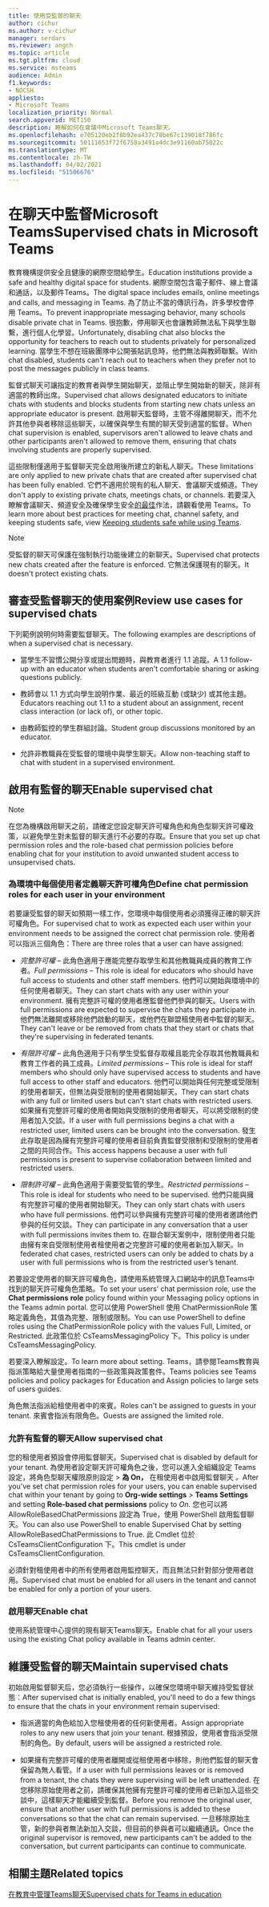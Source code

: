 ```yaml
---
title: 使用受監督的聊天
author: cichur
ms.author: v-cichur
manager: serdars
ms.reviewer: angch
ms.topic: article
ms.tgt.pltfrm: cloud
ms.service: msteams
audience: Admin
f1.keywords:
- NOCSH
appliesto:
- Microsoft Teams
localization_priority: Normal
search.appverid: MET150
description: 瞭解如何在會議中Microsoft Teams聊天。
ms.openlocfilehash: e705120eb2f8b92ea437c78be67c139018f786fc
ms.sourcegitcommit: 50111653f72f6758a3491a4dc3e91160ab75022c
ms.translationtype: MT
ms.contentlocale: zh-TW
ms.lasthandoff: 04/02/2021
ms.locfileid: "51506676"
---
```

# <a name="supervised-chats-in-microsoft-teams"></a><span data-ttu-id="64b13-103">在聊天中監督Microsoft Teams</span><span class="sxs-lookup"><span data-stu-id="64b13-103">Supervised chats in Microsoft Teams</span></span>

<span data-ttu-id="64b13-104">教育機構提供安全且健康的網際空間給學生。</span><span class="sxs-lookup"><span data-stu-id="64b13-104">Education institutions provide a safe and healthy digital space for students.</span></span> <span data-ttu-id="64b13-105">網際空間包含電子郵件、線上會議和通話，以及郵件Teams。</span><span class="sxs-lookup"><span data-stu-id="64b13-105">The digital space includes emails, online meetings and calls, and messaging in Teams.</span></span> <span data-ttu-id="64b13-106">為了防止不當的傳訊行為，許多學校會停用 Teams。</span><span class="sxs-lookup"><span data-stu-id="64b13-106">To prevent inappropriate messaging behavior, many schools disable private chat in Teams.</span></span> <span data-ttu-id="64b13-107">很抱歉，停用聊天也會讓教師無法私下與學生聯繫，進行個人化學習。</span><span class="sxs-lookup"><span data-stu-id="64b13-107">Unfortunately, disabling chat also blocks the opportunity for teachers to reach out to students privately for personalized learning.</span></span> <span data-ttu-id="64b13-108">當學生不想在班級團隊中公開張貼訊息時，他們無法與教師聯繫。</span><span class="sxs-lookup"><span data-stu-id="64b13-108">With chat disabled, students can't reach out to teachers when they prefer not to post the messages publicly in class teams.</span></span>

<span data-ttu-id="64b13-109">監督式聊天可讓指定的教育者與學生開始聊天，並阻止學生開始新的聊天，除非有適當的教師出席。</span><span class="sxs-lookup"><span data-stu-id="64b13-109">Supervised chat allows designated educators to initiate chats with students and blocks students from starting new chats unless an appropriate educator is present.</span></span> <span data-ttu-id="64b13-110">啟用聊天監督時，主管不得離開聊天，而不允許其他參與者移除這些聊天，以確保與學生有關的聊天受到適當的監督。</span><span class="sxs-lookup"><span data-stu-id="64b13-110">When chat supervision is enabled, supervisors aren't allowed to leave chats and other participants aren't allowed to remove them, ensuring that chats involving students are properly supervised.</span></span>

<span data-ttu-id="64b13-111">這些限制僅適用于監督聊天完全啟用後所建立的新私人聊天。</span><span class="sxs-lookup"><span data-stu-id="64b13-111">These limitations are only applied to new private chats that are created after supervised chat has been fully enabled.</span></span> <span data-ttu-id="64b13-112">它們不適用於現有的私人聊天、會議聊天或頻道。</span><span class="sxs-lookup"><span data-stu-id="64b13-112">They don't apply to existing private chats, meetings chats, or channels.</span></span> <span data-ttu-id="64b13-113">若要深入瞭解會議聊天、頻道安全及確保學生安全[的最佳](https://support.microsoft.com/topic/keeping-students-safe-while-using-teams-for-distance-learning-f00fa399-0473-4d31-ab72-644c137e11c8?ui=en-us&rs=en-us&ad=us#ID0EBBAAA=For_educators&ID0EDD=For_educators)作法，請觀看使用 Teams。</span><span class="sxs-lookup"><span data-stu-id="64b13-113">To learn more about best practices for meeting chat, channel safety, and keeping students safe, view [Keeping students safe while using Teams](https://support.microsoft.com/topic/keeping-students-safe-while-using-teams-for-distance-learning-f00fa399-0473-4d31-ab72-644c137e11c8?ui=en-us&rs=en-us&ad=us#ID0EBBAAA=For_educators&ID0EDD=For_educators).</span></span>

> [!Note]
> <span data-ttu-id="64b13-114">受監督的聊天可保護在強制執行功能後建立的新聊天。</span><span class="sxs-lookup"><span data-stu-id="64b13-114">Supervised chat protects new chats created after the feature is enforced.</span></span>  <span data-ttu-id="64b13-115">它無法保護現有的聊天。</span><span class="sxs-lookup"><span data-stu-id="64b13-115">It doesn't protect existing chats.</span></span>

## <a name="review-use-cases-for-supervised-chats"></a><span data-ttu-id="64b13-116">審查受監督聊天的使用案例</span><span class="sxs-lookup"><span data-stu-id="64b13-116">Review use cases for supervised chats</span></span>

<span data-ttu-id="64b13-117">下列範例說明何時需要監督聊天。</span><span class="sxs-lookup"><span data-stu-id="64b13-117">The following examples are descriptions of when a supervised chat is necessary.</span></span>

- <span data-ttu-id="64b13-118">當學生不習慣公開分享或提出問題時，與教育者進行 1.1 追蹤。</span><span class="sxs-lookup"><span data-stu-id="64b13-118">A 1.1 follow-up with an educator when students aren't comfortable sharing or asking questions publicly.</span></span>

- <span data-ttu-id="64b13-119">教師會以 1.1 方式向學生說明作業、最近的班級互動 (或缺少) 或其他主題。</span><span class="sxs-lookup"><span data-stu-id="64b13-119">Educators reaching out 1.1 to a student about an assignment, recent class interaction (or lack of), or other topic.</span></span>

- <span data-ttu-id="64b13-120">由教師監控的學生群組討論。</span><span class="sxs-lookup"><span data-stu-id="64b13-120">Student group discussions monitored by an educator.</span></span>

- <span data-ttu-id="64b13-121">允許非教職員在受監督的環境中與學生聊天。</span><span class="sxs-lookup"><span data-stu-id="64b13-121">Allow non-teaching staff to chat with student in a supervised environment.</span></span>

## <a name="enable-supervised-chat"></a><span data-ttu-id="64b13-122">啟用有監督的聊天</span><span class="sxs-lookup"><span data-stu-id="64b13-122">Enable supervised chat</span></span>

> [!Note]
> <span data-ttu-id="64b13-123">在您為機構啟用聊天之前，請確定您設定聊天許可權角色和角色型聊天許可權政策，以避免學生對未監督的聊天進行不必要的存取。</span><span class="sxs-lookup"><span data-stu-id="64b13-123">Ensure that you set up chat permission roles and the role-based chat permission policies before enabling chat for your institution to avoid unwanted student access to unsupervised chats.</span></span>

### <a name="define-chat-permission-roles-for-each-user-in-your-environment"></a><span data-ttu-id="64b13-124">為環境中每個使用者定義聊天許可權角色</span><span class="sxs-lookup"><span data-stu-id="64b13-124">Define chat permission roles for each user in your environment</span></span>

<span data-ttu-id="64b13-125">若要讓受監督的聊天如預期一樣工作，您環境中每個使用者必須獲得正確的聊天許可權角色。</span><span class="sxs-lookup"><span data-stu-id="64b13-125">For supervised chat to work as expected each user within your environment needs to be assigned the correct chat permission role.</span></span> <span data-ttu-id="64b13-126">使用者可以指派三個角色：</span><span class="sxs-lookup"><span data-stu-id="64b13-126">There are three roles that a user can have assigned:</span></span>

- <span data-ttu-id="64b13-127">*完整許可權* – 此角色適用于應能完整存取學生和其他教職員成員的教育工作者。</span><span class="sxs-lookup"><span data-stu-id="64b13-127">*Full permissions* – This role is ideal for educators who should have full access to students and other staff members.</span></span> <span data-ttu-id="64b13-128">他們可以開始與環境中的任何使用者聊天。</span><span class="sxs-lookup"><span data-stu-id="64b13-128">They can start chats with any user within your environment.</span></span> <span data-ttu-id="64b13-129">擁有完整許可權的使用者應監督他們參與的聊天。</span><span class="sxs-lookup"><span data-stu-id="64b13-129">Users with full permissions are expected to supervise the chats they participate in.</span></span> <span data-ttu-id="64b13-130">他們無法離開或移除他們啟動的聊天，或他們在聯盟租使用者中監督的聊天。</span><span class="sxs-lookup"><span data-stu-id="64b13-130">They can't leave or be removed from chats that they start or chats that they're supervising in federated tenants.</span></span>

- <span data-ttu-id="64b13-131">*有限許可權* – 此角色適用于只有學生受監督存取權且能完全存取其他教職員和教育工作者的員工成員。</span><span class="sxs-lookup"><span data-stu-id="64b13-131">*Limited permissions* – This role is ideal for staff members who should only have supervised access to students and have full access to other staff and educators.</span></span> <span data-ttu-id="64b13-132">他們可以開始與任何完整或受限制的使用者聊天，但無法與受限制的使用者開始聊天。</span><span class="sxs-lookup"><span data-stu-id="64b13-132">They can start chats with any full or limited users but can't start chats with restricted users.</span></span> <span data-ttu-id="64b13-133">如果擁有完整許可權的使用者開始與受限制的使用者聊天，可以將受限制的使用者加入交談。</span><span class="sxs-lookup"><span data-stu-id="64b13-133">If a user with full permissions begins a chat with a restricted user, limited users can be brought into the conversation.</span></span> <span data-ttu-id="64b13-134">發生此存取是因為擁有完整許可權的使用者目前負責監督受限制和受限制的使用者之間的共同合作。</span><span class="sxs-lookup"><span data-stu-id="64b13-134">This access happens because a user with full permissions is present to supervise collaboration between limited and restricted users.</span></span>

- <span data-ttu-id="64b13-135">*限制許可權* – 此角色適用于需要受監管的學生。</span><span class="sxs-lookup"><span data-stu-id="64b13-135">*Restricted permissions* – This role is ideal for students who need to be supervised.</span></span> <span data-ttu-id="64b13-136">他們只能與擁有完整許可權的使用者開始聊天。</span><span class="sxs-lookup"><span data-stu-id="64b13-136">They can only start chats with users who have full permissions.</span></span> <span data-ttu-id="64b13-137">他們可以參與擁有完整許可權的使用者邀請他們參與的任何交談。</span><span class="sxs-lookup"><span data-stu-id="64b13-137">They can participate in any conversation that a user with full permissions invites them to.</span></span> <span data-ttu-id="64b13-138">在聯合聊天案例中，限制使用者只能由擁有來自受限制使用者租使用者之完整許可權的使用者新加入聊天。</span><span class="sxs-lookup"><span data-stu-id="64b13-138">In federated chat cases, restricted users can only be added to chats by a user with full permissions who is from the restricted user’s tenant.</span></span>

<span data-ttu-id="64b13-139">若要設定使用者的聊天許可權角色，請使用系統管理入口網站中的訊息Teams中找到的聊天許可權角色策略。</span><span class="sxs-lookup"><span data-stu-id="64b13-139">To set your users’ chat permission role, use the **Chat permissions** **role** policy found within your Messaging policy options in the Teams admin portal.</span></span> <span data-ttu-id="64b13-140">您可以使用 PowerShell 使用 ChatPermissionRole 策略定義角色，其值為完整、限制或限制。</span><span class="sxs-lookup"><span data-stu-id="64b13-140">You can use PowerShell to define roles using the ChatPermissionRole policy with the values Full, Limited, or Restricted.</span></span> <span data-ttu-id="64b13-141">此政策位於 CsTeamsMessagingPolicy 下。</span><span class="sxs-lookup"><span data-stu-id="64b13-141">This policy is under CsTeamsMessagingPolicy.</span></span>

<span data-ttu-id="64b13-142">若要深入瞭解設定。</span><span class="sxs-lookup"><span data-stu-id="64b13-142">To learn more about setting.</span></span> <span data-ttu-id="64b13-143">Teams，請參閱Teams教育與指派策略給大量使用者指南的一些政策與政策套件。</span><span class="sxs-lookup"><span data-stu-id="64b13-143">Teams policies see Teams policies and policy packages for Education and Assign policies to large sets of users guides.</span></span>

<span data-ttu-id="64b13-144">角色無法指派給租使用者中的來賓。</span><span class="sxs-lookup"><span data-stu-id="64b13-144">Roles can't be assigned to guests in your tenant.</span></span> <span data-ttu-id="64b13-145">來賓會指派有限角色。</span><span class="sxs-lookup"><span data-stu-id="64b13-145">Guests are assigned the limited role.</span></span>

### <a name="allow-supervised-chat"></a><span data-ttu-id="64b13-146">允許有監督的聊天</span><span class="sxs-lookup"><span data-stu-id="64b13-146">Allow supervised chat</span></span>

<span data-ttu-id="64b13-147">您的租使用者預設會停用監督聊天。</span><span class="sxs-lookup"><span data-stu-id="64b13-147">Supervised chat is disabled by default for your tenant.</span></span> <span data-ttu-id="64b13-148">為使用者設定聊天許可權角色之後，您可以進入全組織設定 Teams 設定，將角色型聊天權限原則設定 &gt; **為 On，** 在租使用者中啟用監督聊天 *。*</span><span class="sxs-lookup"><span data-stu-id="64b13-148">After you've set chat permission roles for your users, you can enable supervised chat within your tenant by going to **Org-wide settings** &gt; **Teams Settings** and setting **Role-based chat permissions** policy to *On.*</span></span> <span data-ttu-id="64b13-149">您也可以將 AllowRoleBasedChatPermissions 設定為 True，使用 PowerShell 啟用監督聊天。</span><span class="sxs-lookup"><span data-stu-id="64b13-149">You can also use PowerShell to enable Supervised Chat by setting AllowRoleBasedChatPermissions to True.</span></span> <span data-ttu-id="64b13-150">此 Cmdlet 位於 CsTeamsClientConfiguration 下。</span><span class="sxs-lookup"><span data-stu-id="64b13-150">This cmdlet is under CsTeamsClientConfiguration.</span></span>

<span data-ttu-id="64b13-151">必須針對租使用者中的所有使用者啟用監控聊天，而且無法只針對部分使用者啟用。</span><span class="sxs-lookup"><span data-stu-id="64b13-151">Supervised chat must be enabled for all users in the tenant and cannot be enabled for only a portion of your users.</span></span>

### <a name="enable-chat"></a><span data-ttu-id="64b13-152">啟用聊天</span><span class="sxs-lookup"><span data-stu-id="64b13-152">Enable chat</span></span>

<span data-ttu-id="64b13-153">使用系統管理中心提供的現有聊天Teams聊天。</span><span class="sxs-lookup"><span data-stu-id="64b13-153">Enable chat for all your users using the existing Chat policy available in Teams admin center.</span></span>

## <a name="maintain-supervised-chats"></a><span data-ttu-id="64b13-154">維護受監督的聊天</span><span class="sxs-lookup"><span data-stu-id="64b13-154">Maintain supervised chats</span></span>

<span data-ttu-id="64b13-155">初始啟用監督聊天后，您必須執行一些操作，以確保您環境中聊天維持受監督狀態：</span><span class="sxs-lookup"><span data-stu-id="64b13-155">After supervised chat is initially enabled, you'll need to do a few things to ensure that the chats in your environment remain supervised:</span></span>

- <span data-ttu-id="64b13-156">指派適當的角色給加入您租使用者的任何新使用者。</span><span class="sxs-lookup"><span data-stu-id="64b13-156">Assign appropriate roles to any new users that join your tenant.</span></span> <span data-ttu-id="64b13-157">根據預設，使用者會指派受限制的角色。</span><span class="sxs-lookup"><span data-stu-id="64b13-157">By default, users will be assigned a restricted role.</span></span>

- <span data-ttu-id="64b13-158">如果擁有完整許可權的使用者離開或從租使用者中移除，則他們監督的聊天會保留為無人看管。</span><span class="sxs-lookup"><span data-stu-id="64b13-158">If a user with full permissions leaves or is removed from a tenant, the chats they were supervising will be left unattended.</span></span> <span data-ttu-id="64b13-159">在您移除原始使用者之前，請確保其他擁有完整許可權的使用者已新加入這些交談中，這樣聊天才能繼續受到監督。</span><span class="sxs-lookup"><span data-stu-id="64b13-159">Before you remove the original user, ensure that another user with full permissions is added to these conversations so that the chat can remain supervised.</span></span> <span data-ttu-id="64b13-160">一旦移除原始主管，新的參與者無法新加入交談，但目前的參與者可以繼續通訊。</span><span class="sxs-lookup"><span data-stu-id="64b13-160">Once the original supervisor is removed, new participants can't be added to the conversation, but current participants can continue to communicate.</span></span>

## <a name="related-topics"></a><span data-ttu-id="64b13-161">相關主題</span><span class="sxs-lookup"><span data-stu-id="64b13-161">Related topics</span></span>

[<span data-ttu-id="64b13-162">在教育中管理Teams聊天</span><span class="sxs-lookup"><span data-stu-id="64b13-162">Supervised chats for Teams in education</span></span>](https://support.microsoft.com/topic/supervised-chats-in-microsoft-teams-for-education-ad3aaafc-c85a-416f-95f9-d691f419cbb8?storagetype=live)
